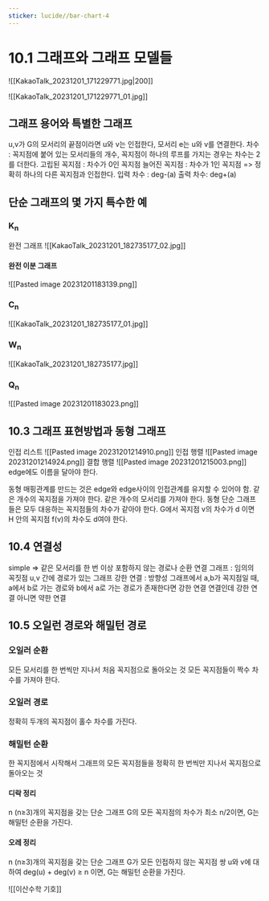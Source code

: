 ```yaml
---
sticker: lucide//bar-chart-4
---
```

# 10.1 그래프와 그래프 모델들


![[KakaoTalk_20231201_171229771.jpg|200]]

![[KakaoTalk_20231201_171229771_01.jpg]]

## 그래프 용어와 특별한 그래프

u,v가 G의 모서리의 끝점이라면 u와 v는 인접한다, 모서리 e는 u와 v를 연결한다.
차수 : 꼭지점에 붙어 있는 모서리들의 개수, 꼭지점이 하나의 루프를 가지는 경우는 차수는 2를 더한다.
고립된 꼭지점 : 차수가 0인 꼭지점
늘어진 꼭지점 : 차수가 1인 꼭지점 => 정확히 하나의 다른 꼭지점과 인접한다.
입력 차수 : deg-(a)
출력 차수: deg+(a)

## 단순 그래프의 몇 가지 특수한 예
### K<sub>n</sub>
완전 그래프
![[KakaoTalk_20231201_182735177_02.jpg]]
#### 완전 이분 그래프
![[Pasted image 20231201183139.png]]
### C<sub>n</sub>
![[KakaoTalk_20231201_182735177_01.jpg]]
### W<sub>n</sub>

![[KakaoTalk_20231201_182735177.jpg]]
### Q<sub>n</sub>

![[Pasted image 20231201183023.png]]

## 10.3 그래프 표현방법과 동형 그래프
인접 리스트
![[Pasted image 20231201214910.png]]
인접 행렬
![[Pasted image 20231201214924.png]]
결합 행렬
![[Pasted image 20231201215003.png]]
edge에도 이름을 달아야 한다.

동형
매핑관계를 만드는 것은 edge와 edge사이의 인접관계를 유지할 수 있어야 함.
같은 개수의 꼭지점을 가져야 한다.
같은 개수의 모서리를 가져야 한다.
동형 단순 그래프들은 모두 대응하는 꼭지점들의 차수가 같아야 한다.
G에서 꼭지점 v의 차수가 d 이면 H 안의 꼭지점 f(v)의 차수도 d여야 한다.

## 10.4 연결성
simple => 같은 모서리를 한 번 이상 포함하지 않는 경로나 순환
연결 그래프 : 임의의 꼭짓점 u,v 간에 경로가 있는 그래프
강한 연결 : 방향성 그래프에서 a,b가 꼭지점일 때, a에서 b로 가는 경로와 b에서 a로 가는 경로가 존재한다면 강한 연결
연결인데 강한 연결 아니면 약한 연결

## 10.5 오일런 경로와 해밀턴 경로
### 오일러 순환
모든 모서리를 한 번씩만 지나서 처음 꼭지점으로 돌아오는 것
모든 꼭지점들이 짝수 차수를 가져야 한다.

### 오일러 경로
정확히 두개의 꼭지점이 홀수 차수를 가진다.

### 해밀턴 순환
한 꼭지점에서 시작해서 그래프의 모든 꼭지점들을 정확히 한 번씩만 지나서 꼭지점으로 돌아오는 것
#### 디락 정리
n (n≥3)개의 꼭지점을 갖는 단순 그래프 G의 모든 꼭지점의 차수가 최소 n/2이면, G는 해밀턴 순환을 가진다.
#### 오레 정리
n (n≥3)개의 꼭지점을 갖는 단순 그래프 G가 모든 인접하지 않는 꼭지점 쌍 u와 v에 대하여 deg(u) + deg(v) ≥ n 이면, G는 해밀턴 순환을 가진다. 

![[이산수학 기호]]